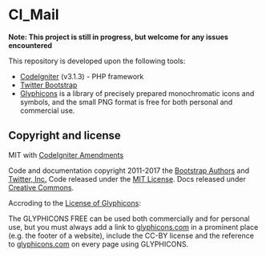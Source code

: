# CI_Mail

**Note: This project is still in progress, but welcome for any issues encountered**

This repository is developed upon the following tools: 
* [CodeIgniter](http://www.codeigniter.com/) (v3.1.3) - PHP framework
* [Twitter Bootstrap](https://github.com/twbs/bootstrap)
* [Glyphicons](http://glyphicons.com/) is a library of precisely 
prepared monochromatic icons and symbols, and the small PNG 
format is free for both personal and commercial use.



## Copyright and license

MIT with [CodeIgniter Amendments](http://codeigniter.com/user_guide/license.html)

Code and documentation copyright 2011-2017 the [Bootstrap Authors](https://github.com/twbs/bootstrap/graphs/contributors) and [Twitter, Inc.](https://twitter.com) Code released under the [MIT License](https://github.com/twbs/bootstrap/blob/master/LICENSE). Docs released under [Creative Commons](https://github.com/twbs/bootstrap/blob/master/docs/LICENSE).


Accroding to the [License of Glyphicons](http://glyphicons.com/glyphicons-licenses/):

The GLYPHICONS FREE can be used both commercially and for personal use, but you must 
always add a link to [glyphicons.com](http://glyphicons.com/) in a prominent place 
(e.g. the footer of a website), include the CC-BY license and the reference to
[glyphicons.com](http://glyphicons.com/) on every page using GLYPHICONS.
